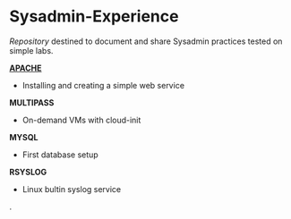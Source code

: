 # Sysadmin-Experience

*Repository* destined to document and share Sysadmin practices tested on simple labs.


[**APACHE**](https://github.com/kleberpires/Sysadmin-Experience/blob/ecab6f27c975b0f8d69a09753cc5f0c14c90797f/apache)
  - Installing and creating a simple web service


**MULTIPASS**
  - On-demand VMs with cloud-init


**MYSQL**
  - First database setup


**RSYSLOG**
  - Linux bultin syslog service





.
